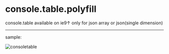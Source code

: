 # console.table.polyfill
console.table available on ie9↑
only for json array or json(single dimension)

----

sample:

![consoletable](https://user-images.githubusercontent.com/5926134/40643096-ed3517f6-6359-11e8-8289-d052f8185543.png)
